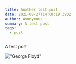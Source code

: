```yaml
---
title: Another test post
date: 2021-08-27T14:00:19.393Z
author: Anonymous
summary: A test post
tags:
  - post
---
```

A test post



!["George Floyd"](/img/polics-george-floyd.jpg)